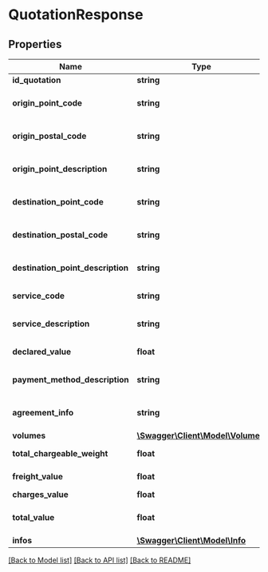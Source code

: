 # QuotationResponse

## Properties
Name | Type | Description | Notes
------------ | ------------- | ------------- | -------------
**id_quotation** | **string** |  | [optional] 
**origin_point_code** | **string** | Origin point(airport or office) code example \&quot;GRU\&quot;. | [optional] 
**origin_postal_code** | **string** | Origin postal code example \&quot;14000555\&quot;. | [optional] 
**origin_point_description** | **string** | Origin point name example \&quot;GRU - CARGAS S/A\&quot;, | [optional] 
**destination_point_code** | **string** | Destination point(airport or office) code example \&quot;REC\&quot;. | [optional] 
**destination_postal_code** | **string** | Destination postal code example \&quot;15000555\&quot;. | [optional] 
**destination_point_description** | **string** | Destination point name example \&quot;REC - CARGAS S/A\&quot;. | [optional] 
**service_code** | **string** | Service code example \&quot;NOR\&quot;. | [optional] 
**service_description** | **string** | Service name example \&quot;NORMAL FREIGHT\&quot;. | [optional] 
**declared_value** | **float** | Declared value example \&quot;\&quot;. | [optional] 
**payment_method_description** | **string** | Payment method name example \&quot;Pre Paid\&quot; | [optional] 
**agreement_info** | **string** | Agreement example \&quot;AGREEMENT XX\&quot; | [optional] 
**volumes** | [**\Swagger\Client\Model\Volume[]**](Volume.md) |  | [optional] 
**total_chargeable_weight** | **float** | Total chargeable weight example 3.000 | [optional] 
**freight_value** | **float** | Freight value without tax and charges. | [optional] 
**charges_value** | **float** | Charges and taxes. | [optional] 
**total_value** | **float** | Total value is a sum of freight value and charges | [optional] 
**infos** | [**\Swagger\Client\Model\Info**](Info.md) |  | [optional] 

[[Back to Model list]](../README.md#documentation-for-models) [[Back to API list]](../README.md#documentation-for-api-endpoints) [[Back to README]](../README.md)


